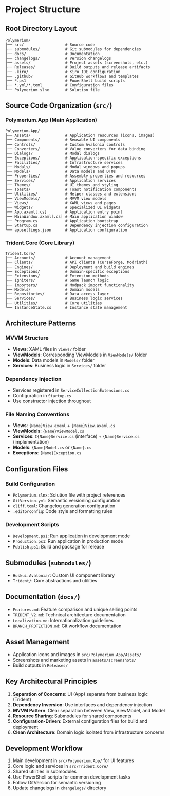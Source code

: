 # Project Structure

## Root Directory Layout

```
Polymerium/
├── src/                  # Source code
├── submodules/           # Git submodules for dependencies
├── docs/                 # Documentation
├── changelogs/           # Version changelogs
├── assets/               # Project assets (screenshots, etc.)
├── Releases/             # Build outputs and release artifacts
├── .kiro/                # Kiro IDE configuration
├── .github/              # GitHub workflows and templates
├── *.ps1                 # PowerShell build scripts
├── *.yml/*.toml          # Configuration files
└── Polymerium.slnx       # Solution file
```

## Source Code Organization (`src/`)

### Polymerium.App (Main Application)
```
Polymerium.App/
├── Assets/               # Application resources (icons, images)
├── Components/           # Reusable UI components
├── Controls/             # Custom Avalonia controls
├── Converters/           # Value converters for data binding
├── Dialogs/              # Modal dialogs
├── Exceptions/           # Application-specific exceptions
├── Facilities/           # Infrastructure services
├── Modals/               # Modal windows and popups
├── Models/               # Data models and DTOs
├── Properties/           # Assembly properties and resources
├── Services/             # Application services
├── Themes/               # UI themes and styling
├── Toasts/               # Toast notification components
├── Utilities/            # Helper classes and extensions
├── ViewModels/           # MVVM view models
├── Views/                # XAML views and pages
├── Widgets/              # Specialized UI widgets
├── App.axaml[.cs]        # Application entry point
├── MainWindow.axaml[.cs] # Main application window
├── Program.cs            # Application bootstrap
├── Startup.cs            # Dependency injection configuration
└── appsettings.json      # Application configuration
```

### Trident.Core (Core Library)
```
Trident.Core/
├── Accounts/             # Account management
├── Clients/              # API clients (CurseForge, Modrinth)
├── Engines/              # Deployment and build engines
├── Exceptions/           # Domain-specific exceptions
├── Extensions/           # Extension methods
├── Igniters/             # Game launch logic
├── Importers/            # Modpack import functionality
├── Models/               # Domain models
├── Repositories/         # Data access layer
├── Services/             # Business logic services
├── Utilities/            # Core utilities
└── InstanceState.cs      # Instance state management
```

## Architecture Patterns

### MVVM Structure
- **Views**: XAML files in `Views/` folder
- **ViewModels**: Corresponding ViewModels in `ViewModels/` folder
- **Models**: Data models in `Models/` folder
- **Services**: Business logic in `Services/` folder

### Dependency Injection
- Services registered in `ServiceCollectionExtensions.cs`
- Configuration in `Startup.cs`
- Use constructor injection throughout

### File Naming Conventions
- **Views**: `{Name}View.axaml` + `{Name}View.axaml.cs`
- **ViewModels**: `{Name}ViewModel.cs`
- **Services**: `I{Name}Service.cs` (interface) + `{Name}Service.cs` (implementation)
- **Models**: `{Name}Model.cs` or `{Name}.cs`
- **Exceptions**: `{Name}Exception.cs`

## Configuration Files

### Build Configuration
- `Polymerium.slnx`: Solution file with project references
- `GitVersion.yml`: Semantic versioning configuration
- `cliff.toml`: Changelog generation configuration
- `.editorconfig`: Code style and formatting rules

### Development Scripts
- `Development.ps1`: Run application in development mode
- `Production.ps1`: Run application in production mode  
- `Publish.ps1`: Build and package for release

## Submodules (`submodules/`)
- `Huskui.Avalonia/`: Custom UI component library
- `Trident/`: Core abstractions and utilities

## Documentation (`docs/`)
- `Features.md`: Feature comparison and unique selling points
- `TRIDENT_V2.md`: Technical architecture documentation
- `Localization.md`: Internationalization guidelines
- `BRANCH_PROTECTION.md`: Git workflow documentation

## Asset Management
- Application icons and images in `src/Polymerium.App/Assets/`
- Screenshots and marketing assets in `assets/screenshots/`
- Build outputs in `Releases/`

## Key Architectural Principles

1. **Separation of Concerns**: UI (App) separate from business logic (Trident)
2. **Dependency Inversion**: Use interfaces and dependency injection
3. **MVVM Pattern**: Clear separation between View, ViewModel, and Model
4. **Resource Sharing**: Submodules for shared components
5. **Configuration-Driven**: External configuration files for build and deployment
6. **Clean Architecture**: Domain logic isolated from infrastructure concerns

## Development Workflow

1. Main development in `src/Polymerium.App/` for UI features
2. Core logic and services in `src/Trident.Core/`
3. Shared utilities in submodules
4. Use PowerShell scripts for common development tasks
5. Follow GitVersion for semantic versioning
6. Update changelogs in `changelogs/` directory